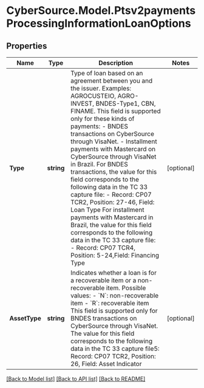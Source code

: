 # CyberSource.Model.Ptsv2paymentsProcessingInformationLoanOptions
## Properties

Name | Type | Description | Notes
------------ | ------------- | ------------- | -------------
**Type** | **string** | Type of loan based on an agreement between you and the issuer. Examples: AGROCUSTEIO, AGRO-INVEST, BNDES-Type1, CBN, FINAME. This field is supported only for these kinds of payments: - BNDES transactions on CyberSource through VisaNet. - Installment payments with Mastercard on CyberSource through VisaNet in Brazil.  For BNDES transactions, the value for this field corresponds to the following data in the TC 33 capture file: - Record: CP07 TCR2, Position: 27-46, Field: Loan Type  For installment payments with Mastercard in Brazil, the value for this field corresponds to the following data in the TC 33 capture file: - Record: CP07 TCR4, Position: 5-24,Field: Financing Type  | [optional] 
**AssetType** | **string** | Indicates whether a loan is for a recoverable item or a non-recoverable item. Possible values: - &#x60;N&#x60;: non-recoverable item - &#x60;R&#x60;: recoverable item This field is supported only for BNDES transactions on CyberSource through VisaNet. The value for this field corresponds to the following data in the TC 33 capture file5:  Record: CP07 TCR2, Position: 26, Field: Asset Indicator  | [optional] 

[[Back to Model list]](../README.md#documentation-for-models) [[Back to API list]](../README.md#documentation-for-api-endpoints) [[Back to README]](../README.md)

